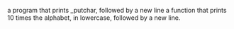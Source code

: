 a program that prints _putchar, followed by a new line
a function that prints 10 times the alphabet, in lowercase, followed by a new line.
